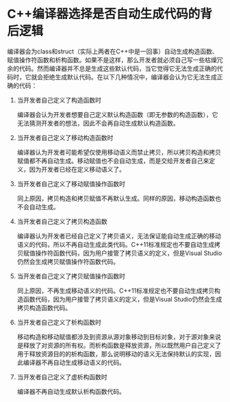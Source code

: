 # C++编译器选择是否自动生成代码的背后逻辑



编译器会为class和struct（实际上两者在C++中是一回事）自动生成构造函数、赋值操作符函数和析构函数。如果不是这样，那么开发者就必须自己写一些枯燥冗余的代码。然而编译器并不总是生成这些默认代码，当它觉得它无法生成正确的代码时，它就会拒绝生成默认代码。在以下几种情况中，编译器会认为它无法生成正确的代码：

1. 当开发者自己定义了构造函数时

   编译器会认为开发者想要自己定义默认构造函数（即无参数的构造函数），它无法猜测开发者的想法，因此不会再自动生成默认构造函数。

2. 当开发者自己定义了移动构造函数时

   编译器认为开发者可能希望仅使用移动语义而禁止拷贝，所以拷贝构造和拷贝赋值都不再自动生成。移动赋值也不会自动生成，而是交给开发者自己来定义，因为开发者已经在定义移动语义了。

3. 当开发者自己定义了移动赋值操作函数时

   同上原因，拷贝构造和拷贝赋值不再默认生成。同样的原因，移动构造函数也不会自动生成。

4. 当开发者自己定义了拷贝构造函数

   编译器认为开发者已经自己定义了拷贝语义，无法保证能自动生成正确的移动语义的代码，所以不再自动生成此类代码。C++11标准规定也不要自动生成拷贝赋值操作符函数代码，因为用户接管了拷贝语义的定义，但是Visual Studio仍然会生成拷贝赋值操作符函数代码。

5. 当开发者自己定义了拷贝赋值操作函数时

   同上原因，不再生成移动语义的代码。C++11标准规定也不要自动生成拷贝构造函数代码，因为用户接管了拷贝语义的定义，但是Visual Studio仍然会生成拷贝构造函数代码。

6. 当开发者自己定义了析构函数时

   移动构造和移动赋值都涉及到资源从源对象移动到目标对象，对于源对象来说是释放了对资源的所有权。而析构函数是释放资源，所以既然用户自己定义了用于释放资源目的的析构函数，那么说明移动的语义无法保持默认的实现，因此编译器不再自动生成移动语义的代码。

7. 当开发者自己定义了虚析构函数时

   编译器不再自动生成默认析构函数代码。

   

   

   
